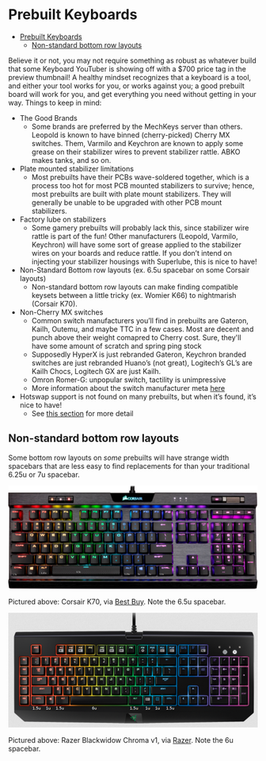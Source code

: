 # Prebuilt Keyboards

- [Prebuilt Keyboards](#prebuilt-keyboards)
  - [Non-standard bottom row layouts](#non-standard-bottom-row-layouts)

Believe it or not, you may not require something as robust as whatever build that some Keyboard YouTuber is showing off with a $700 price tag in the preview thumbnail! A healthy mindset recognizes that a keyboard is a tool, and either your tool works for you, or works against you; a good prebuilt board will work for you, and get everything you need without getting in your way.
Things to keep in mind:

- The Good Brands
  - Some brands are preferred by the MechKeys server than others. Leopold is known to have binned (cherry-picked) Cherry MX switches. Them, Varmilo and Keychron are known to apply some grease on their stabilizer wires to prevent stabilizer rattle. ABKO makes tanks, and so on.
- Plate mounted stabilizer limitations
  - Most prebuilts have their PCBs wave-soldered together, which is a process too hot for most PCB mounted stabilizers to survive; hence, most prebuilts are built with plate mount stabilizers. They will generally be unable to be upgraded with other PCB mount stabilizers.
- Factory lube on stabilizers
  - Some gamery prebuilts will probably lack this, since stabilizer wire rattle is part of the fun! Other manufacturers (Leopold, Varmilo, Keychron) will have some sort of grease applied to the stabilizer wires on your boards and reduce rattle. If you don’t intend on injecting your stabilizer housings with Superlube, this is nice to have!
- Non-Standard Bottom row layouts (ex. 6.5u spacebar on some Corsair layouts)
  - Non-standard bottom row layouts can make finding compatible keysets between a little tricky (ex. Womier K66) to nightmarish (Corsair K70).
- Non-Cherry MX switches
  - Common switch manufacturers you’ll find in prebuilts are Gateron, Kailh, Outemu, and maybe TTC in a few cases. Most are decent and punch above their weight comapred to Cherry cost. Sure, they'll have some amount of scratch and spring ping stock
  - Supposedly HyperX is just rebranded Gateron, Keychron branded switches are just rebranded Huano’s (not great), Logitech’s GL’s are Kailh Chocs, Logitech GX are just Kailh.
  - Omron Romer-G: unpopular switch, tactility is unimpressive
  - More information about the switch manufacturer meta [here](#switches-the-switch-meta)
- Hotswap support is not found on many prebuilts, but when it’s found, it’s nice to have!
  - See [this section](KITS.md/#hotswap-support) for more detail

## Non-standard bottom row layouts

Some bottom row layouts on *some* prebuilts will have strange width spacebars that are less easy to find replacements for than your traditional 6.25u or 7u spacebar.

![Corsair K70 with 6.5u width spacebar](images/corsairk70.png)

Pictured above: Corsair K70, via [Best Buy](https://www.bestbuy.com/site/corsair-k70-rgb-mk-2-low-profile-rapidfire-full-size-wired-mechanical-cherry-mx-low-profile-speed-switch-gaming-keyboard-black/6298657.p?).
Note the 6.5u spacebar.

![Razer Blackwidow Chroma v1 with 6.0u width spacebar](images/razer6u.png)

Pictured above: Razer Blackwidow Chroma v1, via [Razer](https://www2.razer.com/br-pt/gaming-keyboards-keypads/razer-blackwidow-chroma-v1).
Note the 6u spacebar.
